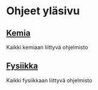 # Ohjeet yläsivu

## [Kemia](/ohjeet/kemia/)

Kaikki kemiaan liittyvä ohjelmisto

## [Fysiikka](/ohjeet/fysiikka/)

Kaikki fysiikkaan liittyvä ohjelmisto